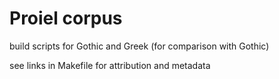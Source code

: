 # Proiel corpus

build scripts for Gothic and Greek (for comparison with Gothic)

see links in Makefile for attribution and metadata
